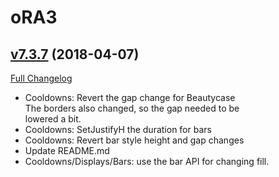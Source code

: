 # oRA3

## [v7.3.7](https://github.com/BigWigsMods/oRA3/tree/v7.3.7) (2018-04-07)
[Full Changelog](https://github.com/BigWigsMods/oRA3/compare/v7.3.6...v7.3.7)

- Cooldowns: Revert the gap change for Beautycase  
    The borders also changed, so the gap needed to be  
    lowered a bit.  
- Cooldowns: SetJustifyH the duration for bars  
- Cooldowns: Revert bar style height and gap changes  
- Update README.md  
- Cooldowns/Displays/Bars: use the bar API for changing fill.  
